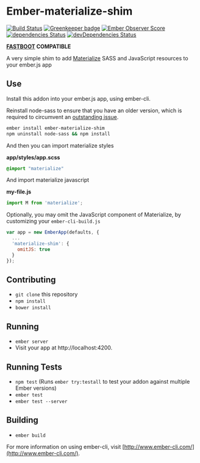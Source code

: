# Ember-materialize-shim

[![Build Status](https://travis-ci.org/mike-north/ember-materialize-shim.svg?branch=master)](https://travis-ci.org/mike-north/ember-materialize-shim)
[![Greenkeeper badge](https://badges.greenkeeper.io/mike-north/ember-materialize-shim.svg)](https://greenkeeper.io/)
[![Ember Observer Score](https://emberobserver.com/badges/ember-materialize-shim.svg)](https://emberobserver.com/addons/ember-materialize-shim)
[![dependencies Status](https://david-dm.org/mike-north/ember-materialize-shim/status.svg)](https://david-dm.org/mike-north/ember-materialize-shim)
[![devDependencies Status](https://david-dm.org/mike-north/ember-materialize-shim/dev-status.svg)](https://david-dm.org/mike-north/ember-materialize-shim?type=dev)

**[FASTBOOT](http://ember-fastboot.com) COMPATIBLE**

A very simple shim to add [Materialize](https://github.com/Dogfalo/materialize) SASS and JavaScript resources to your ember.js app

## Use

Install this addon into your ember.js app, using ember-cli.

Reinstall node-sass to ensure that you have an older version, which is required to circumvent an [outstanding issue](https://github.com/aexmachina/ember-cli-sass/issues/117).

```sh
ember install ember-materialize-shim
npm uninstall node-sass && npm install
```

And then you can import materialize styles

**app/styles/app.scss**
```scss
@import "materialize"
```

And import materialize javascript

**my-file.js**
```js
import M from 'materialize';
```

Optionally, you may omit the JavaScript component of Materialize, by customizing your `ember-cli-build.js`

```js
var app = new EmberApp(defaults, {
  ...
  'materialize-shim': {
    omitJS: true
  }
});
```

## Contributing

* `git clone` this repository
* `npm install`
* `bower install`

## Running

* `ember server`
* Visit your app at http://localhost:4200.

## Running Tests

* `npm test` (Runs `ember try:testall` to test your addon against multiple Ember versions)
* `ember test`
* `ember test --server`

## Building

* `ember build`

For more information on using ember-cli, visit [http://www.ember-cli.com/](http://www.ember-cli.com/).
